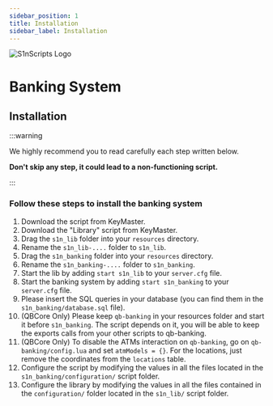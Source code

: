 ```yaml
---
sidebar_position: 1
title: Installation
sidebar_label: Installation
---
```


![S1nScripts Logo](https://dunb17ur4ymx4.cloudfront.net/packages/images/912da05be2201d833de8ab962c8949abadee2087.jpg)

# Banking System
## Installation

:::warning

We highly recommend you to read carefully each step written below.

**Don't skip any step, it could lead to a non-functioning script.**

:::

### Follow these steps to install the banking system


1. Download the script from KeyMaster.
2. Download the "Library" script from KeyMaster.
3. Drag the `s1n_lib` folder into your `resources` directory.
4. Rename the `s1n_lib-....` folder to `s1n_lib`.
5. Drag the `s1n_banking` folder into your `resources` directory.
6. Rename the `s1n_banking-....` folder to `s1n_banking`.
7. Start the lib by adding `start s1n_lib` to your `server.cfg` file.
8. Start the banking system by adding `start s1n_banking` to your `server.cfg` file.
9. Please insert the SQL queries in your database (you can find them in the `s1n_banking/database.sql` file).
10. (QBCore Only) Please keep `qb-banking` in your resources folder and start it before `s1n_banking`. The script depends on it, you will be able to keep the exports calls from your other scripts to qb-banking. 
11. (QBCore Only) To disable the ATMs interaction on `qb-banking`, go on `qb-banking/config.lua` and set `atmModels = {}`. For the locations, just remove the coordinates from the `locations` table.
12. Configure the script by modifying the values in all the files located in the `s1n_banking/configuration/` script folder.
13. Configure the library by modifying the values in all the files contained in the `configuration/` folder located in the `s1n_lib/` script folder.

